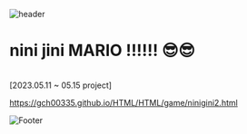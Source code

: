  ![header](https://capsule-render.vercel.app/api?type=waving&color=auto&height=200&section&text=NiniJini-GitHub&animation=fadeIn)
 
 
 <h1>  nini jini MARIO !!!!!! 😎😎</h1>
 <br> [2023.05.11 ~ 05.15 project]</br>



https://gch00335.github.io/HTML/HTML/game/ninigini2.html





 ![Footer](https://capsule-render.vercel.app/api?type=waving&color=auto&height=200&section=footer)
